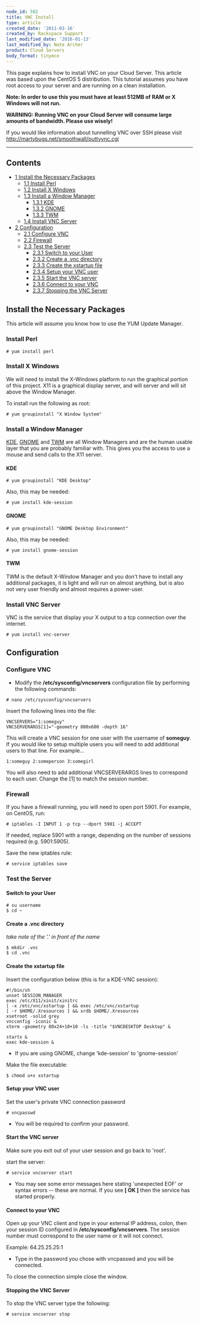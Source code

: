 ```yaml
---
node_id: 502
title: VNC Install
type: article
created_date: '2011-03-16'
created_by: Rackspace Support
last_modified_date: '2016-01-13'
last_modified_by: Nate Archer
product: Cloud Servers
body_format: tinymce
---
```


This page explains how to install VNC on your Cloud Server. This article
was based upon the CentOS 5 distribution. This tutorial assumes you have
root access to your server and are running on a clean installation.

**Note: In order to use this you must have at least 512MB of RAM or X
Windows will not run.**

**WARNING: Running VNC on your Cloud Server will consume large amounts
of bandwidth. Please use wisely!**

If you would like information about tunnelling VNC over SSH please visit
<http://martybugs.net/smoothwall/puttyvnc.cgi>

------------------------------------------------------------------------

Contents
--------

-   [<span class="tocnumber">1</span> <span class="toctext">Install the
    Necessary Packages</span>](#Install_the_Necessary_Packages)
    -   [<span class="tocnumber">1.1</span> <span
        class="toctext">Install Perl</span>](#Install_Perl)
    -   [<span class="tocnumber">1.2</span> <span
        class="toctext">Install X Windows</span>](#Install_X_Windows)
    -   [<span class="tocnumber">1.3</span> <span
        class="toctext">Install a Window
        Manager</span>](#Install_a_Window_Manager)
        -   [<span class="tocnumber">1.3.1</span> <span
            class="toctext">KDE</span>](#KDE)
        -   [<span class="tocnumber">1.3.2</span> <span
            class="toctext">GNOME</span>](#GNOME)
        -   [<span class="tocnumber">1.3.3</span> <span
            class="toctext">TWM</span>](#TWM)
    -   [<span class="tocnumber">1.4</span> <span
        class="toctext">Install VNC Server</span>](#Install_VNC_Server)
-   [<span class="tocnumber">2</span> <span
    class="toctext">Configuration</span>](#Configuration)
    -   [<span class="tocnumber">2.1</span> <span
        class="toctext">Configure VNC</span>](#Configure_VNC)
    -   [<span class="tocnumber">2.2</span> <span
        class="toctext">Firewall</span>](#Firewall)
    -   [<span class="tocnumber">2.3</span> <span class="toctext">Test
        the Server</span>](#Test_the_Server)
        -   [<span class="tocnumber">2.3.1</span> <span
            class="toctext">Switch to your
            User</span>](#Switch_to_your_User)
        -   [<span class="tocnumber">2.3.2</span> <span
            class="toctext">Create a .vnc
            directory</span>](#Create_a_.vnc_directory)
        -   [<span class="tocnumber">2.3.3</span> <span
            class="toctext">Create the xstartup
            file</span>](#Create_the_xstartup_file)
        -   [<span class="tocnumber">2.3.4</span> <span
            class="toctext">Setup your VNC
            user</span>](#Setup_your_VNC_user)
        -   [<span class="tocnumber">2.3.5</span> <span
            class="toctext">Start the VNC
            server</span>](#Start_the_VNC_server)
        -   [<span class="tocnumber">2.3.6</span> <span
            class="toctext">Connect to your
            VNC</span>](#Connect_to_your_VNC)
        -   [<span class="tocnumber">2.3.7</span> <span
            class="toctext">Stopping the VNC
            Server</span>](#Stopping_the_VNC_Server)



<span class="mw-headline">Install the Necessary Packages </span>
----------------------------------------------------------------

This article will assume you know how to use the YUM Update Manager.



### <span class="mw-headline">Install Perl </span>

    # yum install perl



### <span class="mw-headline">Install X Windows </span>

We will need to install the X-Windows platform to run the graphical
portion of this project. X11 is a graphical display server, and will
server and will sit above the Window Manager.

To install run the following as root:

    # yum groupinstall "X Window System"



### <span class="mw-headline">Install a Window Manager </span>

[KDE](http://www.kde.org/ "http://www.kde.org/"),
[GNOME](http://www.gnome.org./ "http://www.gnome.org./") and
[TWM](http://xwinman.org/vtwm.php "http://xwinman.org/vtwm.php") are all
Window Managers and are the human usable layer that you are probably
familiar with. This gives you the access to use a mouse and send calls
to the X11 server.



#### <span class="mw-headline">KDE </span>

    # yum groupinstall "KDE Desktop"

Also, this may be needed:

    # yum install kde-session



#### <span class="mw-headline">GNOME </span>

    # yum groupinstall "GNOME Desktop Environment"

Also, this may be needed:

    # yum install gnome-session



#### <span class="mw-headline">TWM </span>

TWM is the default X-Window Manager and you don't have to install any
additional packages, it is light and will run on almost anything, but is
also not very user friendly and almost requires a power-user.



### <span class="mw-headline">Install VNC Server </span>

VNC is the service that display your X output to a tcp connection over
the internet.

    # yum install vnc-server



<span class="mw-headline">Configuration </span>
-----------------------------------------------



### <span class="mw-headline">Configure VNC </span>

-   Modify the **/etc/sysconfig/vncservers** configuration file by
    performing the following commands:

<!-- -->

    # nano /etc/sysconfig/vncservers

Insert the following lines into the file:

    VNCSERVERS="1:someguy"
    VNCSERVERARGS[1]="-geometry 800x600 -depth 16"

This will create a VNC session for one user with the username of
**someguy**. If you would like to setup multiple users you will need to
add additional users to that line. For example...

    1:someguy 2:someperson 3:somegirl

You will also need to add additional VNCSERVERARGS lines to correspond
to each user. Change the \[1\] to match the session number.



### <span class="mw-headline">Firewall </span>

If you have a firewall running, you will need to open port 5901. For
example, on CentOS, run:

    # iptables -I INPUT 1 -p tcp --dport 5901 -j ACCEPT

If needed, replace 5901 with a range, depending on the number of
sessions required (e.g. 5901:5905).

Save the new iptables rule:

    # service iptables save



### <span class="mw-headline">Test the Server </span>



#### <span class="mw-headline">Switch to your User </span>

    # su username
    $ cd ~



#### <span class="mw-headline">Create a .vnc directory </span>

*take note of the '.' in front of the name*

    $ mkdir .vnc
    $ cd .vnc



#### <span class="mw-headline">Create the xstartup file </span>

Insert the configuration below (this is for a KDE-VNC session):

    #!/bin/sh
    unset SESSION_MANAGER
    exec /etc/X11/xinit/xinitrc
    [ -x /etc/vnc/xstartup ] && exec /etc/vnc/xstartup
    [ -r $HOME/.Xresources ] && xrdb $HOME/.Xresources
    xsetroot -solid grey
    vncconfig -iconic &
    xterm -geometry 80x24+10+10 -ls -title "$VNCDESKTOP Desktop" &

    startx &
    exec kde-session &

-   If you are using GNOME, change 'kde-session' to 'gnome-session'

Make the file executable:

    $ chmod u+x xstartup



#### <span class="mw-headline">Setup your VNC user </span>

Set the user's private VNC connection password

    # vncpasswd

-   You will be required to confirm your password.



#### <span class="mw-headline">Start the VNC server </span>

Make sure you exit out of your user session and go back to 'root'.

start the server:

    # service vncserver start

-   You may see some error messages here stating 'unexpected EOF' or
    syntax errors -- these are normal. If you see **\[ OK \]** then the
    service has started properly.



#### <span class="mw-headline">Connect to your VNC </span>

Open up your VNC client and type in your external IP address, colon,
then your session ID configured in **/etc/sysconfig/vncservers**. The
session number must correspond to the user name or it will not connect.

Example: 64.25.25.25:1

-   Type in the password you chose with vncpasswd and you will
    be connected.


To close the connection simple close the window.



#### <span class="mw-headline">Stopping the VNC Server </span>

To stop the VNC server type the following:

    # service vncserver stop


